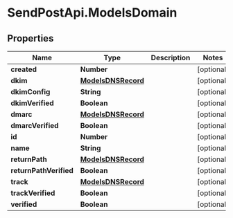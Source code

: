 # SendPostApi.ModelsDomain

## Properties

Name | Type | Description | Notes
------------ | ------------- | ------------- | -------------
**created** | **Number** |  | [optional] 
**dkim** | [**ModelsDNSRecord**](ModelsDNSRecord.md) |  | [optional] 
**dkimConfig** | **String** |  | [optional] 
**dkimVerified** | **Boolean** |  | [optional] 
**dmarc** | [**ModelsDNSRecord**](ModelsDNSRecord.md) |  | [optional] 
**dmarcVerified** | **Boolean** |  | [optional] 
**id** | **Number** |  | [optional] 
**name** | **String** |  | [optional] 
**returnPath** | [**ModelsDNSRecord**](ModelsDNSRecord.md) |  | [optional] 
**returnPathVerified** | **Boolean** |  | [optional] 
**track** | [**ModelsDNSRecord**](ModelsDNSRecord.md) |  | [optional] 
**trackVerified** | **Boolean** |  | [optional] 
**verified** | **Boolean** |  | [optional] 



